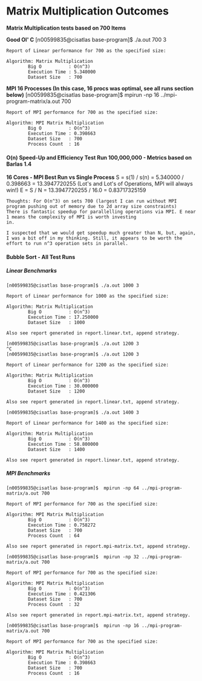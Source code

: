 # Matrix Multiplication Outcomes

**Matrix Multiplication tests based on 700 Items**

**Good Ol' C**
	[n00599835@cisatlas base-program]$ ./a.out 700 3

	Report of Linear performance for 700 as the specified size:

	Algorithm: Matrix Multiplication
			Big O          : O(n^3)
			Execution Time : 5.340000
			Dataset Size   : 700


**MPI 16 Processes (In this case, 16 procs was optimal, see all runs section below)**
	[n00599835@cisatlas base-program]$  mpirun -np 16 ../mpi-program-matrix/a.out 700

	Report of MPI performance for 700 as the specified size:

	Algorithm: MPI Matrix Multiplication
			Big O          : O(n^3)
			Execution Time : 0.398663
			Dataset Size   : 700
			Process Count  : 16


#### O(n) Speed-Up and Efficiency Test Run 100,000,000 - Metrics based on Barlas 1.4

**16 Cores - MPI Best Run vs Single Process**
	S = s(1) / s(n) = 5.340000 / 0.398663 = 13.3947720255 (Lot's and Lot's of Operations, MPI will always win!)
	E = S / N = 13.3947720255 / 16.0 = 0.83717325159

    Thoughts: For O(n^3) on sets 700 (largest I can run without MPI program pushing out of memory due to 2d array size constraints)
    There is fantastic speedup for parallelling operations via MPI. E near 1 means the complexity of MPI is worth investing
    in.

    I suspected that we would get speedup much greater than N, but, again, I was a bit off in my thinking. Still, it appears to be worth the effort to run n^3 operation sets in parallel. 

#### Bubble Sort - All Test Runs

##### Linear Benchmarks

	[n00599835@cisatlas base-program]$ ./a.out 1000 3

	Report of Linear performance for 1000 as the specified size:

	Algorithm: Matrix Multiplication
			Big O          : O(n^3)
			Execution Time : 17.250000
			Dataset Size   : 1000

	Also see report generated in report.linear.txt, append strategy.

	[n00599835@cisatlas base-program]$ ./a.out 1200 3
	^C
	[n00599835@cisatlas base-program]$ ./a.out 1200 3

	Report of Linear performance for 1200 as the specified size:

	Algorithm: Matrix Multiplication
			Big O          : O(n^3)
			Execution Time : 30.000000
			Dataset Size   : 1200

	Also see report generated in report.linear.txt, append strategy.

	[n00599835@cisatlas base-program]$ ./a.out 1400 3

	Report of Linear performance for 1400 as the specified size:

	Algorithm: Matrix Multiplication
			Big O          : O(n^3)
			Execution Time : 58.800000
			Dataset Size   : 1400

	Also see report generated in report.linear.txt, append strategy.

##### MPI Benchmarks

	[n00599835@cisatlas base-program]$  mpirun -np 64 ../mpi-program-matrix/a.out 700

	Report of MPI performance for 700 as the specified size:

	Algorithm: MPI Matrix Multiplication
			Big O          : O(n^3)
			Execution Time : 0.758272
			Dataset Size   : 700
			Process Count  : 64

	Also see report generated in report.mpi-matrix.txt, append strategy.

	[n00599835@cisatlas base-program]$  mpirun -np 32 ../mpi-program-matrix/a.out 700

	Report of MPI performance for 700 as the specified size:

	Algorithm: MPI Matrix Multiplication
			Big O          : O(n^3)
			Execution Time : 0.421306
			Dataset Size   : 700
			Process Count  : 32

	Also see report generated in report.mpi-matrix.txt, append strategy.

	[n00599835@cisatlas base-program]$  mpirun -np 16 ../mpi-program-matrix/a.out 700

	Report of MPI performance for 700 as the specified size:

	Algorithm: MPI Matrix Multiplication
			Big O          : O(n^3)
			Execution Time : 0.398663
			Dataset Size   : 700
			Process Count  : 16

